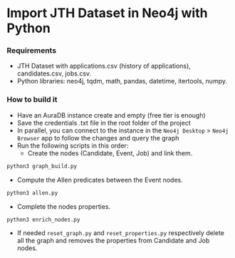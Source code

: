 # Import JTH Dataset in Neo4j with Python

### Requirements

- JTH Dataset with applications.csv (history of applications), candidates.csv, jobs.csv.
- Python libraries: neo4j, tqdm, math, pandas, datetime, itertools, numpy.

### How to build it

- Have an AuraDB instance create and empty (free tier is enough)
- Save the credentials .txt file in the root folder of the project
- In parallel, you can connect to the instance in the `Neo4j Desktop` > `Neo4j Browser` app to follow the changes and query the graph
- Run the following scripts in this order:
  - Create the nodes (Candidate, Event, Job) and link them.

```bash
python3 graph_build.py
```

  - Compute the Allen predicates between the Event nodes.

```bash
python3 allen.py
```

  - Complete the nodes properties.

```bash
python3 enrich_nodes.py
```

- If needed `reset_graph.py` and `reset_properties.py` respectively delete all the graph and removes the properties from Candidate and Job nodes.
